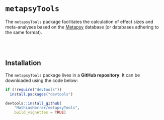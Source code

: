 <h1>
  <code style="background: white;">metapsyTools</code>
</h1>


The `metapsyTools` package facilitates the calculation of effect sizes and meta-analyses based on the [Metapsy](www.metapsy.org) database (or databases adhering to the same format).

<br></br>

## Installation

The `metapsyTools` package lives in a **GitHub repository**. It can be downloaded using the code below:

```r
if (!require("devtools"))
  install.packages("devtools")

devtools::install_github(
    "MathiasHarrer/metapsyTools",
    build_vignettes = TRUE)
```

<br></br>
